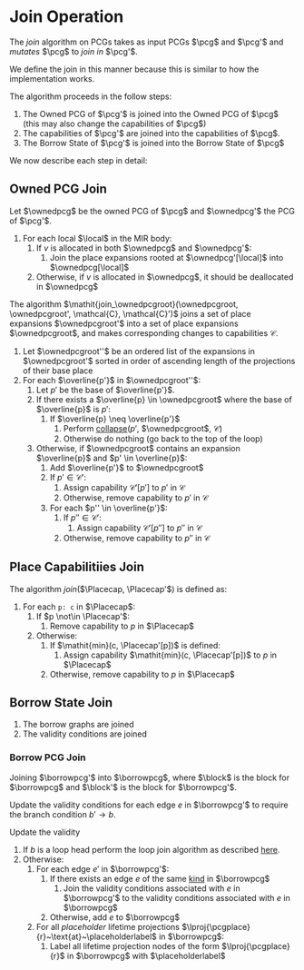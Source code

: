 # Join Operation

The *join* algorithm on PCGs takes as input PCGs $\pcg$ and $\pcg'$ and
*mutates* $\pcg$ to *join in* $\pcg'$.

<div class="info">

We define the join in this manner because this is similar to how the
implementation works.

</div>

The algorithm proceeds in the follow steps:

1. The Owned PCG of $\pcg'$ is joined into the Owned PCG of $\pcg$ (this may also change the capabilities of $\pcg$)
2. The capabilities of $\pcg'$ are joined into the capabilities of $\pcg$.
3. The Borrow State of $\pcg'$ is joined into the Borrow State of $\pcg$

We now describe each step in detail:

## Owned PCG Join

Let $\ownedpcg$ be the owned PCG of $\pcg$ and $\ownedpcg'$ the PCG of $\pcg'$.

1. For each local $\local$ in the MIR body:
    1. If $v$ is allocated in both $\ownedpcg$ and $\ownedpcg'$:
        1. Join the place expansions rooted at $\ownedpcg'[\local]$ into $\ownedpcg[\local]$
    2. Otherwise, if $v$ is allocated in $\ownedpcg$, it should be deallocated in $\ownedpcg$

The algorithm $\mathit{join_\ownedpcgroot}(\ownedpcgroot, \ownedpcgroot', \mathcal{C}, \mathcal{C}')$ joins a set of place expansions $\ownedpcgroot'$ into a set of place expansions $\ownedpcgroot$, and makes corresponding changes to capabilities $\mathcal{C}$.

1. Let $\ownedpcgroot''$ be an ordered list of the expansions in $\ownedpcgroot'$ sorted in order of ascending length of the projections of their base place
2. For each $\overline{p'}$ in $\ownedpcgroot''$:
    1. Let $p'$ be the base of $\overline{p'}$.
    2. If there exists a $\overline{p} \in \ownedpcgroot$ where the base of $\overline{p}$ is $p'$:
        1. If $\overline{p} \neq \overline{p'}$
            1. Perform [collapse](./owned-pcg-operations.md/#collapse)($p'$, $\ownedpcgroot$, $\mathcal{C}$)
            2. Otherwise do nothing (go back to the top of the loop)
    3. Otherwise, if $\ownedpcgroot$ contains an expansion $\overline{p}$ and
       $p' \in \overline{p}$:
       1. Add $\overline{p'}$ to $\ownedpcgroot$
       2. If $p' \in \mathcal{C}'$:
            1. Assign capability $\mathcal{C}'[p']$ to $p'$ in $\mathcal{C}$
            2. Otherwise, remove capability to $p'$ in $\mathcal{C}$
       3. For each $p'' \in \overline{p'}$:
            1. If $p'' \in \mathcal{C}'$:
                1. Assign capability $\mathcal{C}'[p'']$ to $p''$ in $\mathcal{C}$
            2. Otherwise, remove capability to $p''$ in $\mathcal{C}$

## Place Capabilitiies Join

The algorithm *join*($\Placecap, \Placecap'$) is defined as:

1. For each `p: c` in $\Placecap$:
    1. If $p \not\in \Placecap'$:
        1. Remove capability to $p$ in $\Placecap$
    2. Otherwise:
        1. If $\mathit{min}(c, \Placecap'[p])$ is defined:
            1. Assign capability $\mathit{min}(c, \Placecap'[p])$ to $p$ in $\Placecap$
        2. Otherwise, remove capability to $p$ in $\Placecap$

## Borrow State Join

1. The borrow graphs are joined
2. The validity conditions are joined

### Borrow PCG Join

Joining $\borrowpcg'$ into $\borrowpcg$, where $\block$ is the block for $\borrowpcg$ and $\block'$ is the block for $\borrowpcg'$.

Update the validity conditions for each edge $e$ in $\borrowpcg'$ to require the
branch condition $b' \rightarrow b$.

Update the validity

1. If $b$ is a loop head perform the loop join algorithm as described [here](./loops.md).
2. Otherwise:
    1. For each edge $e'$ in $\borrowpcg'$:
        1. If there exists an edge $e$ of the same [kind](./definitions/pcg-edges.html#edge-kinds) in $\borrowpcg$
            1. Join the validity conditions associated with $e$ in $\borrowpcg'$ to the validity conditions associated with $e$ in $\borrowpcg$
        2. Otherwise, add $e$ to $\borrowpcg$
    2. For all *placeholder* lifetime projections $\lproj{\pcgplace}{r}~\text{at}~\placeholderlabel$ in $\borrowpcg$:
        1. Label all lifetime projection nodes of the form $\lproj{\pcgplace}{r}$ in $\borrowpcg$ with $\placeholderlabel$
